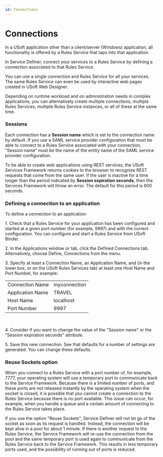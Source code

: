 ```yaml
---
id: Connections
---
```


# Connections

In a USoft application other than a client/server (Windows) application, all functionality is offered by a Rules Service that taps into that application.

In Service Definer, connect your services to a Rules Service by defining a connection associated to that Rules Service.

You can use a single connection and Rules Service for all your services. The same Rules Service can even be used by interactive web pages created in USoft Web Designer.

Depending on runtime workload and on administration needs in complex applications, you can alternatively create multiple connections, multiple Rules Services, multiple Rules Service instances, or all of these at the same time.

### Sessions

Each connection has a **Session name** which is set to the connection name by default. If you use a SAML service provider configuration that must be able to connect to a Rules Service associated with your connection, “Session name” must be the name of the entity name of the SAML service provider configuration.

To be able to create web applications using REST services, the USoft Services Framework returns cookies to the browser to recognize REST requests that come from the same user. If the user is inactive for a time longer than the period indicated by **Session expiration seconds**, then the Services Framework will throw an error. The default for this period is 600 seconds.

### Defining a connection to an application

To define a connection to an application:

1. Check that a Rules Service for your application has been configured and started at a given port number (for example, 9997) and with the correct configuration. You can configure and start a Rules Service from USoft Binder.

2. In the Applications window or tab, click the Defined Connections tab. Alternatively, choose Define, Connections from the menu.

3. Specify at least a Connection Name, an Application Name, and (in the lower box, or on the USoft Rules Services tab) at least one Host Name and Port Number, for example:

|        |        |
|--------|--------|
|Connection Name|myconnection|
|Application Name|TRAVEL  |
|Host Name|localhost|
|Port Number|9997    |



 

4. Consider if you want to change the value of the "Session name" or the "Session expiration seconds" attribute.

5. Save this new connection. See that defaults for a number of settings are generated. You can change these defaults.

### Reuse Sockets option

When you connect to a Rules Service with a port number of, for example, 7777, your operating system will use a temporary port to communicate back to the Service Framework. Because there is a limited number of ports, and these ports are not released instantly by the operating system when the socket is closed, it is possible that you cannot create a connection to the Rules Service because there is no port available. This issue can occur, for example, when you handle a queue and a certain amount of connecting to the Rules Service takes place.

If you use the option "Reuse Sockets", Service Definer will not let go of the socket as soon as its request is handled. Instead, the connection will be kept alive in a pool for about 1 minute. If there is another request to the Rules Service, the Service Framework will re-use the connection from the pool and the same temporary port is used again to communicate from the Rules Service back to the Service Framework. This results in less temporary ports used, and the possibility of running out of ports is reduced.